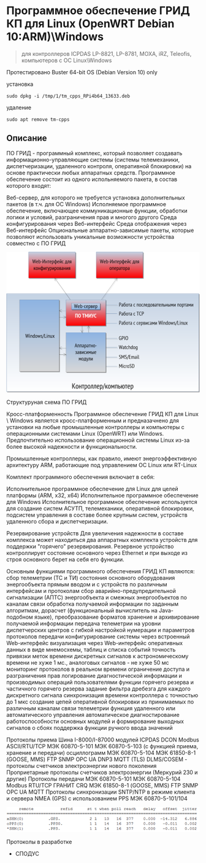 # Программное обеспечение ГРИД КП для Linux (OpenWRT Debian 10:ARM)\Windows

> для контроллеров ICPDAS LP-8821, LP-8781, MOXA, iRZ, Teleofis, компьютеров с ОС Linux\Windows

Протестировано Buster 64-bit OS (Debian Version 10) only

установка

```con
sudo dpkg -i /tmp/1/tm_cpps_RPi4b64_13633.deb
```

удаление

```con
sudo apt remove tm-cpps
```

## Описание

ПО ГРИД - программный комплекс, который позволяет создавать информационно-управляющие системы (системы телемеханики, диспетчеризации, удаленного контроля, оперативной блокировки) на основе практически любых аппаратных средств. Программное обеспечение состоит из одного испольняемого пакета, в состав которого входят:

Веб-сервер, для которого не требуется установка дополнительных пакетов (в т.ч. для ОС Windows)
Исполняемое программное обеспечение, включающее коммуникационные функции, обработки логики и условий, разграничения прав и многого другого
Среда конфигурирования через Веб-интерфейс
Среда отображения через Веб-интерфейс
Опциональные аппаратно-зависимые пакеты, которые позволяют использовать уникальные возможности устройства совместно с ПО ГРИД

![Структуруная схема ПО ГРИД](/pictures/structure.png)

Структуруная схема ПО ГРИД

Кросс-платформенность
Программное обеспечение ГРИД КП для Linux \ Windows является кросс-платформенным и предназачнено для установки на любые промышленные контроллеры и компьютеры с операционными системами Linux (OpenWRT) или Windows. Предпочтительно использование операционной системы Linux из-за более высокой надежности и функциональности.

Промышленные контроллеры, как правило, имеют энергоэффективную архитектуру ARM, работающие под управлением ОС Linux или RT-Linux

Комплект программного обеспечения включает в себя:

Исполнительное программное обеспечение для Linux для целей платформы (ARM, x32, x64)
Исполнительное программное обеспечение для Windows
Исполнительное программное обеспечение используется для создание систем АСУТП, телемеханики, оперативной блокировки, подсистем управления в составе более крупным систем, устройств удаленного сбора и диспетчеризации.

Резервирование устройств
Для увеличения надежности в составе комплекса может находиться два аппаратных комплекта устройств для поддержки "горячего" резервирования. Резервное устройство контроллирует состояние основного через Ethernet и при выходе из строя основного берет на себя его функции.

Основным функциями программного обеспечения ГРИД КП являются:
сбор телеметрии (ТС и ТИ) состояния основного оборудования энергообъекта прямым вводом и с устройств по различным интерфейсам и протоколам
сбор аварийно-предупредительной сигнализации (АПТС) энергообъекта и смежных энергообъектов по каналам связи
обработка получаемой информации по заданным алгоритмам, дорасчет (функциональный вычислитель на Java-подобном языке), преобразование форматов
хранение и архивирование получаемой информации
передача телеметрии на уровни диспетчерских центров с гибкой настройкой нумерации и параметров протоколов передачи
конфигурирование системы через встроенный Web-интерфейс
визуализация через Web-интерфейс оперативных данных в виде мнемосхемы, таблиц и списка событий
точность привязки меток времени дискретных сигналов к астрономическому времени не хуже 1 мс., аналоговых сигналов - не хуже 50 мс
мониторинг протоколов в реальном времени
ограничение доступа и разграничения прав
логирование диагностической информации и производимых операций пользователями
функции горячего резерва и частичного горячего резерва
задание фильтра дребезга для каждого дискретного сигнала
синхронизация времени контроллера с точностью до 1 мкс
создание цепей оперативной блокировки из принимаемых по различным каналам связи телеметрии
функция удаленного или автоматического управления
автоматическое диагностирование работоспособности основных модулей и формирование выходных сигналов о сбоях
поддержка функции ручного ввода значений

Протоколы приема
Шина I-8000/I-87000 модулей ICPDAS
DCON
Modbus ASCII/RTU/TCP
МЭК 60870-5-101
МЭК 60870-5-103 (с функцией приема, хранение и передачи) осциллограмм
МЭК 60870-5-104
МЭК 61850-8-1 (GOOSE, MMS)
FTP
SNMP
OPC UA
DNP3
MQTT (TLS)
DLMS/COSEM - протоколы счетчиков электроэнергии нового поколения
Проприетарные протоколы счетчиков электроэнергии (Меркурий 230 и другие)
Протоколы передачи
МЭК 60870-5-101
МЭК 60870-5-104
Modbus RTU/TCP
ГРАНИТ
CRQ
МЭК 61850-8-1 (GOOSE, MMS)
FTP
SNMP
OPC UA
MQTT
Протоколы синхронизации
SNTP/NTP в режиме клиента и сервера
NMEA (GPS) с использованием PPS
МЭК 60870-5-101/104

![Точность синхронизации контроллера от GPS приемника через ntpd - 11 мкс](/pictures/4.png)

Протоколы в разработке
* СПОДУС
